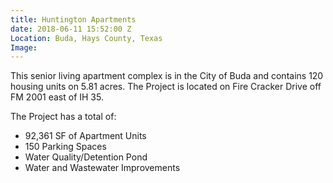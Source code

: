 ```yaml
---
title: Huntington Apartments
date: 2018-06-11 15:52:00 Z
Location: Buda, Hays County, Texas
Image: 
---
```


This senior living apartment complex is in the City of Buda and contains 120 housing units on 5.81 acres. The Project is located on Fire Cracker Drive off FM 2001 east of IH 35. 

The Project has a total of:
* 92,361 SF of Apartment Units
* 150 Parking Spaces
* Water Quality/Detention Pond
* Water and Wastewater Improvements